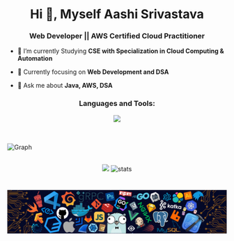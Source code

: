 <h1 align="center">Hi 👋, Myself Aashi Srivastava</h1>
<h3 align="center">Web Developer || AWS Certified Cloud Practitioner</h3>


- 🔭 I’m currently Studying **CSE with Specialization in Cloud Computing & Automation**

- 🌱 Currently focusing on **Web Development and DSA**

- 💬 Ask me about **Java, AWS, DSA**
<h3 align="center">Languages and Tools:</h3>
<p align="center"> 
<img src="https://skillicons.dev/icons?i=java,aws,figma,sql,html,css,bootstrap,tailwind,chakra,js,react,nodejs,expressjs,mongodb,python,cpp" ></p>
<br>

<p> <img align="center" src="https://github-readme-activity-graph.cyclic.app/graph?username=trueaashi&bg_color=050505&color=a694ff&line=9f85ff&point=00ff1e&area=true&hide_border=true" alt="Graph" /></p>

<br/>
<div align='center' width="5rem">
     <img   width="400px" src="https://github-readme-stats.vercel.app/api?username=trueaashi&theme=jolly&show_icons=true"/>
    <img  width="400px" src="https://github-readme-streak-stats.herokuapp.com?user=trueaashi&theme=jolly&border_radius=5" alt= "stats"/>
</div>

#



![](https://github.com/trueaashi/trueaashi/blob/main/footer.png)
